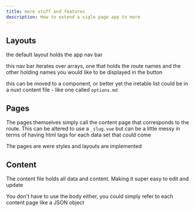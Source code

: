 ```yaml
---
title: more stuff and features
description: How to extend a sigle page app to more
---
```


## Layouts

the default layout holds the app nav bar

this nav bar iterates over arrays, one that holds the route names and the other holding names you would like to be displayed in the button

this can be moved to a component, or better yet the iretable list could be in a nuxt content file - like one called `options.md`

## Pages

The pages themselves simply call the content page that corresponds to the route. This can be altered to use a `_slug.vue` but can be a little messy in terms of having html tags for each data set that could come

The pages are were styles and layouts are implemented

## Content

The content file holds all data and content. Making it super easy to edit and update

You don't have to use the body either, you could simply refer to each content page like a JSON object
